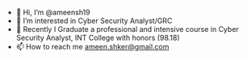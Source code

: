 - 👋 Hi, I’m @ameensh19
- 👀 I’m interested in Cyber Security Analyst/GRC
- 🌱 Recently I Graduate a professional and intensive course in Cyber Security Analyst, INT College with honors (98.18) 
- 📫 How to reach me ameen.shker@gmail.com

<!---
ameensh19/ameensh19 is a ✨ special ✨ repository because its `README.md` (this file) appears on your GitHub profile.
You can click the Preview link to take a look at your changes.
--->
